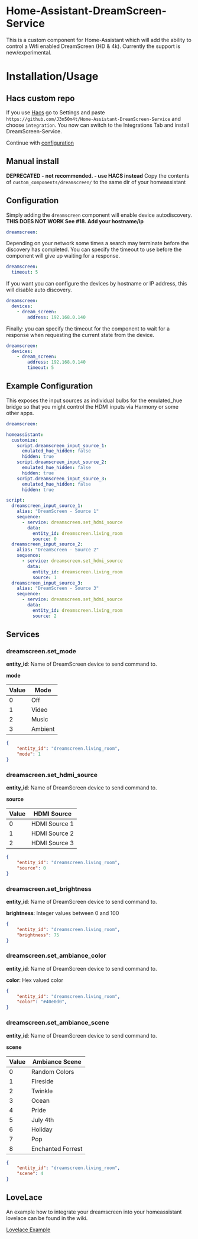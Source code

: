 # Home-Assistant-DreamScreen-Service
This is a custom component for Home-Assistant which will add the ability to control a Wifi enabled DreamScreen (HD & 4k).  Currently the support is new/experimental.

# Installation/Usage

## Hacs custom repo

If you use [Hacs](https://hacs.xyz) go to Settings and paste 
`https://github.com/J3n50m4t/Home-Assistant-DreamScreen-Service` and choose `integration`.
You now can switch to the Integrations Tab and install DreamScreen-Service. 

Continue with [configuration](#configuration)

## Manual install

**DEPRECATED - not recommended. - use HACS instead** 
Copy the contents of `custom_components/dreamscreen/` to the same dir of your homeassistant 


## Configuration

Simply adding the `dreamscreen` component will enable device autodiscovery.
**THIS DOES NOT WORK See #18. Add your hostname/ip** 

```yaml
dreamscreen:
```

Depending on your network some times a search may terminate before the discovery
has completed. You can specify the timeout to use before the component will give
up waiting for a response.

```yaml
dreamscreen:
  timeout: 5
```
If you want you can configure the devices by hostname or IP address, this will disable
auto discovery.

```yaml
dreamscreen:
  devices:
    - dream_screen:
        address: 192.168.0.140
```

Finally: you can specify the timeout for the component to wait for a response when
requesting the current state from the device.

```yaml
dreamscreen:
  devices:
    - dream_screen:
        address: 192.168.0.140
        timeout: 5
```

## Example Configuration
This exposes the input sources as individual bulbs for the emulated_hue bridge so that you might control the HDMI inputs via Harmony or some other apps.

```yaml
dreamscreen:

homeassistant:
  customize:
    script.dreamscreen_input_source_1:
      emulated_hue_hidden: false
      hidden: true
    script.dreamscreen_input_source_2:
      emulated_hue_hidden: false
      hidden: true
    script.dreamscreen_input_source_3:
      emulated_hue_hidden: false
      hidden: true

script:
  dreamscreen_input_source_1:
    alias: "DreamScreen - Source 1"
    sequence:
      - service: dreamscreen.set_hdmi_source
        data:
          entity_id: dreamscreen.living_room
          source: 0
  dreamscreen_input_source_2:
    alias: "DreamScreen - Source 2"
    sequence:
      - service: dreamscreen.set_hdmi_source
        data:
          entity_id: dreamscreen.living_room
          source: 1
  dreamscreen_input_source_3:
    alias: "DreamScreen - Source 3"
    sequence:
      - service: dreamscreen.set_hdmi_source
        data:
          entity_id: dreamscreen.living_room
          source: 2

```

## Services
### dreamscreen.set_mode
**entity_id**: Name of DreamScreen device to send command to.

**mode**

| Value | Mode |
| - | - |
| 0 | Off |
| 1 | Video |
| 2 | Music |
| 3 | Ambient|

```json
{
    "entity_id": "dreamscreen.living_room",
    "mode": 1
}
```

### dreamscreen.set_hdmi_source
**entity_id**: Name of DreamScreen device to send command to.

**source**

| Value | HDMI Source |
| - | - |
| 0 | HDMI Source 1 |
| 1 | HDMI Source 2 |
| 2 | HDMI Source 3 |

```json
{
    "entity_id": "dreamscreen.living_room",
    "source": 0
}
```

### dreamscreen.set_brightness
**entity_id**: Name of DreamScreen device to send command to.

**brightness**: Integer values between 0 and 100
```json
{
    "entity_id": "dreamscreen.living_room",
    "brightness": 75
}
```

### dreamscreen.set_ambiance_color
**entity_id**: Name of DreamScreen device to send command to.

**color**: Hex valued color
```json
{
    "entity_id": "dreamscreen.living_room",
    "color": "#40e0d0",
}
```

### dreamscreen.set_ambiance_scene
**entity_id**: Name of DreamScreen device to send command to.

**scene**

| Value | Ambiance Scene |
| - | - |
| 0 | Random Colors |
| 1 | Fireside |
| 2 | Twinkle |
| 3 | Ocean|
| 4 | Pride|
| 5 | July 4th|
| 6 | Holiday|
| 7 | Pop|
| 8 | Enchanted Forrest|

```json
{
    "entity_id": "dreamscreen.living_room",
    "scene": 4
}
```
## LoveLace

An example how to integrate your dreamscreen into your homeassistant lovelace can be found in the wiki.

[Lovelace Example](https://github.com/J3n50m4t/Home-Assistant-DreamScreen-Service/wiki/LoveLace-Example)
